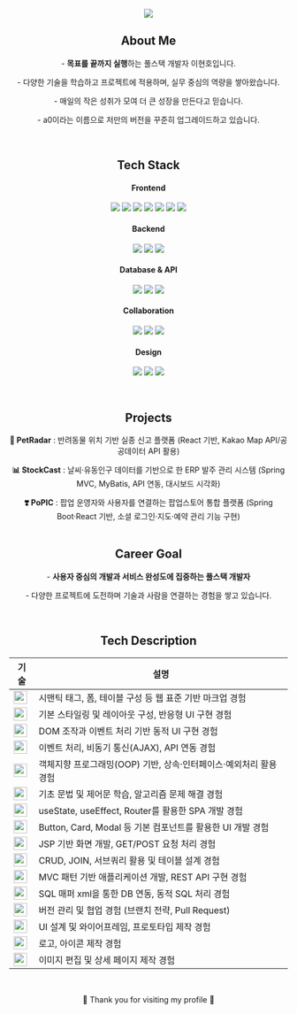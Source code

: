<!-- 🌸 Header -->
<p align="center">
  <img src="https://capsule-render.vercel.app/api?type=waving&color=e6e6fa&height=300&section=header&text=✦%20Ahyoung's%20GitHub%20✦&fontColor=5c469c&fontSize=44&animation=fadeIn" />
</p>

<!-- About Me -->
<section align="center">
  <h2>About Me</h2>
  <p>- <strong>목표를 끝까지 실행</strong>하는 풀스택 개발자 이현호입니다.</p>
  <p>- 다양한 기술을 학습하고 프로젝트에 적용하며, 실무 중심의 역량을 쌓아왔습니다.</p>
  <p>- 매일의 작은 성취가 모여 더 큰 성장을 만든다고 믿습니다.</p>
  <p>- a0이라는 이름으로 저만의 버전을 꾸준히 업그레이드하고 있습니다.</p>
</section>

<br/>

<!-- Tech Stack -->
<section align="center">
  <h2>Tech Stack</h2>

  <h4>Frontend</h4>
  <p>
    <img src="https://img.shields.io/badge/HTML5-E34F26?style=flat-square&logo=HTML5&logoColor=white"/>
    <img src="https://img.shields.io/badge/CSS3-1572B6?style=flat-square&logo=CSS3&logoColor=white"/>
    <img src="https://img.shields.io/badge/SCSS-CC6699?style=flat-square&logo=Sass&logoColor=white"/>
    <img src="https://img.shields.io/badge/JavaScript-F7DF1E?style=flat-square&logo=JavaScript&logoColor=white"/>
    <img src="https://img.shields.io/badge/jQuery-0769AD?style=flat-square&logo=jQuery&logoColor=white"/>
    <img src="https://img.shields.io/badge/React-61DAFB?style=flat-square&logo=React&logoColor=white"/>
    <img src="https://img.shields.io/badge/Bootstrap-7952B3?style=flat-square&logo=Bootstrap&logoColor=white"/>
  </p>

  <h4>Backend</h4>
  <p>
    <img src="https://img.shields.io/badge/Java-007396?style=flat-square&logo=Java&logoColor=white"/>
    <img src="https://img.shields.io/badge/Spring%20Framework-6DB33F?style=flat-square&logo=Spring&logoColor=white"/>
    <img src="https://img.shields.io/badge/Spring%20Boot-6DB33F?style=flat-square&logo=SpringBoot&logoColor=white"/>
  </p>

  <h4>Database & API</h4>
  <p>
    <img src="https://img.shields.io/badge/MySQL-4479A1?style=flat-square&logo=MySQL&logoColor=white"/>
    <img src="https://img.shields.io/badge/MyBatis-000000?style=flat-square&logo=MyBatis&logoColor=white"/>
    <img src="https://img.shields.io/badge/API-005571?style=flat-square&logo=Swagger&logoColor=white"/>
  </p>

  <h4>Collaboration</h4>
  <p>
    <img src="https://img.shields.io/badge/Git-F05032?style=flat-square&logo=Git&logoColor=white"/>
    <img src="https://img.shields.io/badge/GitHub-181717?style=flat-square&logo=GitHub&logoColor=white"/>
    <img src="https://img.shields.io/badge/VSCode-007ACC?style=flat-square&logo=Visual%20Studio%20Code&logoColor=white"/>
  </p>

  <h4>Design</h4>
  <p>
    <img src="https://img.shields.io/badge/Figma-F24E1E?style=flat-square&logo=Figma&logoColor=white"/>
    <img src="https://img.shields.io/badge/Adobe%20Illustrator-FF9A00?style=flat-square&logo=Adobe%20Illustrator&logoColor=white"/>
    <img src="https://img.shields.io/badge/Adobe%20Photoshop-31A8FF?style=flat-square&logo=Adobe%20Photoshop&logoColor=white"/>
  </p>
</section>

<br/>

<!-- Projects -->
<section align="center">
  <h2>Projects</h2>
  <p><strong>🐾 PetRadar</strong> : 반려동물 위치 기반 실종 신고 플랫폼 (React 기반, Kakao Map API/공공데이터 API 활용)</p>
  <p><strong>📊 StockCast</strong> : 날씨·유동인구 데이터를 기반으로 한 ERP 발주 관리 시스템 (Spring MVC, MyBatis, API 연동, 대시보드 시각화)</p>
  <strong>❣️ PoPIC</strong> : 팝업 운영자와 사용자를 연결하는 팝업스토어 통합 플랫폼 (Spring Boot·React 기반, 소셜 로그인·지도·예약 관리 기능 구현)
</section>

<br/>

<!-- Career Goal -->
<section align="center">
  <h2>Career Goal</h2>
  <p>- <strong>사용자 중심의 개발과 서비스 완성도에 집중하는 풀스택 개발자</strong></p>
  <p>- 다양한 프로젝트에 도전하며 기술과 사람을 연결하는 경험을 쌓고 있습니다.</p>
</section>

<br/>

<!-- Tech Description -->
<section align="center">
  <h2>Tech Description</h2>
</section>

<table align="center">
  <thead>
    <tr>
      <th>기술</th>
      <th>설명</th>
    </tr>
  </thead>
  <tbody>
    <tr>
      <td><img src="https://img.shields.io/badge/HTML5-E34F26?style=flat-square&logo=HTML5&logoColor=white" height="24"/></td>
      <td>시맨틱 태그, 폼, 테이블 구성 등 웹 표준 기반 마크업 경험</td>
    </tr>
    <tr>
      <td><img src="https://img.shields.io/badge/CSS3-1572B6?style=flat-square&logo=CSS3&logoColor=white" height="24"/></td>
      <td>기본 스타일링 및 레이아웃 구성, 반응형 UI 구현 경험</td>
    </tr>
    <tr>
      <td><img src="https://img.shields.io/badge/JavaScript-F7DF1E?style=flat-square&logo=JavaScript&logoColor=white" height="24"/></td>
      <td>DOM 조작과 이벤트 처리 기반 동적 UI 구현 경험</td>
    </tr>
    <tr>
      <td><img src="https://img.shields.io/badge/jQuery-0769AD?style=flat-square&logo=jQuery&logoColor=white" height="24"/></td>
      <td>이벤트 처리, 비동기 통신(AJAX), API 연동 경험</td>
    </tr>
    <tr>
      <td><img src="https://img.shields.io/badge/Java-007396?style=flat-square&logo=Java&logoColor=white" height="24"/></td>
      <td>객체지향 프로그래밍(OOP) 기반, 상속·인터페이스·예외처리 활용 경험</td>
    </tr>
    <tr>
      <td><img src="https://img.shields.io/badge/Python-3776AB?style=flat-square&logo=Python&logoColor=white" height="24"/></td>
      <td>기초 문법 및 제어문 학습, 알고리즘 문제 해결 경험</td>
    </tr>
    <tr>
      <td><img src="https://img.shields.io/badge/React-61DAFB?style=flat-square&logo=React&logoColor=white" height="24"/></td>
      <td>useState, useEffect, Router를 활용한 SPA 개발 경험</td>
    </tr>
    <tr>
      <td><img src="https://img.shields.io/badge/Bootstrap-7952B3?style=flat-square&logo=Bootstrap&logoColor=white" height="24"/></td>
      <td>Button, Card, Modal 등 기본 컴포넌트를 활용한 UI 개발 경험</td>
    </tr>
    <tr>
      <td><img src="https://img.shields.io/badge/JSP-007396?style=flat-square&logo=Java&logoColor=white" height="24"/></td>
      <td>JSP 기반 화면 개발, GET/POST 요청 처리 경험</td>
    </tr>
    <tr>
      <td><img src="https://img.shields.io/badge/MySQL-4479A1?style=flat-square&logo=MySQL&logoColor=white" height="24"/></td>
      <td>CRUD, JOIN, 서브쿼리 활용 및 테이블 설계 경험</td>
    </tr>
    <tr>
      <td><img src="https://img.shields.io/badge/Spring-6DB33F?style=flat-square&logo=Spring&logoColor=white" height="24"/></td>
      <td>MVC 패턴 기반 애플리케이션 개발, REST API 구현 경험</td>
    </tr>
    <tr>
      <td><img src="https://img.shields.io/badge/MyBatis-000000?style=flat-square&logo=MyBatis&logoColor=white" height="24"/></td>
      <td>SQL 매퍼 xml을 통한 DB 연동, 동적 SQL 처리 경험</td>
    </tr>
    <tr>
      <td><img src="https://img.shields.io/badge/Git-F05032?style=flat-square&logo=Git&logoColor=white" height="24"/></td>
      <td>버전 관리 및 협업 경험 (브랜치 전략, Pull Request)</td>
    </tr>
    <tr>
      <td><img src="https://img.shields.io/badge/Figma-F24E1E?style=flat-square&logo=Figma&logoColor=white" height="24"/></td>
      <td>UI 설계 및 와이어프레임, 프로토타입 제작 경험</td>
    </tr>
    <tr>
      <td><img src="https://img.shields.io/badge/Adobe%20Illustrator-FF9A00?style=flat-square&logo=Adobe%20Illustrator&logoColor=white" height="24"/></td>
      <td>로고, 아이콘 제작 경험</td>
    </tr>
    <tr>
      <td><img src="https://img.shields.io/badge/Adobe%20Photoshop-31A8FF?style=flat-square&logo=Adobe%20Photoshop&logoColor=white" height="24"/></td>
      <td>이미지 편집 및 상세 페이지 제작 경험</td>
    </tr>
  </tbody>
</table>

<br/>

<p align="center">💜 Thank you for visiting my profile 💜</p>
